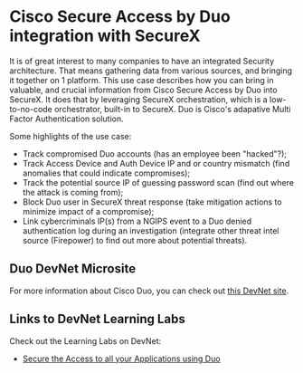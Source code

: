 Cisco Secure Access by Duo integration with SecureX
=====================================

It is of great interest to many companies to have an integrated Security architecture. That means gathering data from various sources, and bringing it together on 1 platform. This use case describes how you can bring in valuable, and crucial information from Cisco Secure Access by Duo into SecureX. It does that by leveraging SecureX orchestration, which is a low-to-no-code orchestrator, built-in to SecureX. Duo is Cisco's adapative Multi Factor Authentication solution.

Some highlights of the use case:

* Track compromised Duo accounts (has an employee been "hacked"?);
* Track Access Device and Auth Device IP and or country mismatch (find anomalies that could indicate compromises);
* Track the potential source IP of guessing password scan (find out where the attack is coming from);
* Block Duo user in SecureX threat response (take mitigation actions to minimize impact of a compromise);
* Link cybercriminals IP(s) from a NGIPS event to a Duo denied authentication log during an investigation (integrate other threat intel source (Firepower) to find out more about potential threats).

## Duo DevNet Microsite
For more information about Cisco Duo, you can check out [this DevNet site](https://developer.cisco.com/duo/).

## Links to DevNet Learning Labs
Check out the Learning Labs on DevNet:
* [Secure the Access to all your Applications using Duo](https://developer.cisco.com/learning/modules/duo)
